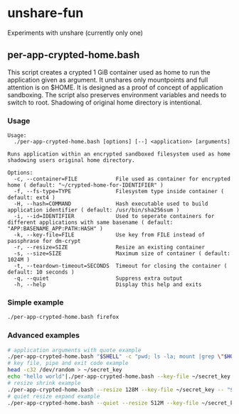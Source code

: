 # unshare-fun
Experiments with unshare
(currently only one)

## per-app-crypted-home.bash
This script creates a crypted 1 GiB container used as home to run the application given as argument. It unshares only mountpoints and full attention is on $HOME. It is designed as a proof of concept of application sandboxing. The script also preserves environment variables and needs to switch to root. Shadowing of original home directory is intentional.

### Usage
```
Usage:
  ./per-app-crypted-home.bash [options] [--] <application> [arguments]

Runs application within an encrypted sandboxed filesystem used as home shadowing users original home directory.

Options:
  -c, --container=FILE            File used as container for encrypted home ( default: "~/crypted-home-for-IDENTIFIER" )
  -f, --fs-type=TYPE              Filesystem type inside container ( default: ext4 )
  -H, --hash=COMMAND              Hash executable used to build application identifier ( default: /usr/bin/sha256sum )
  -i, --id=IDENTIFIER             Used to seperate containers for different applications with same basename ( default: "APP:BASENAME_APP:PATH:HASH" )
  -k, --key-file=FILE             Use key from FILE instead of passphrase for dm-crypt
  -r, --resize=SIZE               Resize an existing container
  -s, --size=SIZE                 Maximum size of container ( default: 1024M )
  -t, --teardown-timeout=SECONDS  Timeout for closing the container ( default: 10 seconds )
  -q, --quiet                     Suppress extra output
  -h, --help                      Display this help and exits

```
### Simple example
```sh
./per-app-crypted-home.bash firefox
```
### Advanced examples
```sh
# application arguments with quote example
./per-app-crypted-home.bash "$SHELL" -c "pwd; ls -la; mount |grep \"$HOME\"; echo \"sleeping 1m so you can try to find this mount in another shell. Hint: it won't be easy.\"; sleep 1m"
# key file, pipe and exit code example
head -c32 /dev/random > ~/secret_key
echo "hello world"|./per-app-crypted-home.bash --key-file ~/secret_key -- "$SHELL" -c "cat; exit 42"
# resize shrink example
./per-app-crypted-home.bash --resize 128M --key-file ~/secret_key -- "$SHELL" -c "df -h ."
# quiet resize expand example
./per-app-crypted-home.bash --quiet --resize 512M --key-file ~/secret_key -- "$SHELL" -c "df -h ."
```
